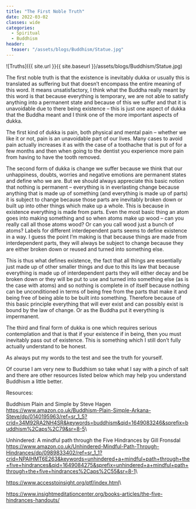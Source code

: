 ```yaml
---
title: "The First Noble Truth"
date: 2022-03-02
classes: wide
categories:
  - Spiritual 
  - Buddhism
header:
  teaser: "/assets/blogs/Buddhism/Statue.jpg"
---
```


![Truths]({{ site.url }}{{ site.baseurl }}/assets/blogs/Buddhism/Statue.jpg)

The first noble truth is that the existence is inevitably dukka or usually this is translated as suffering but that doesn’t encompass the entire meaning of this word. It means unsatisfactory, I think what the Buddha really meant by this word is that because everything is temporary, we are not able to satisfy anything into a permanent state and because of this we suffer and that it is unavoidable due to there being existence – this is just one aspect of dukka that the Buddha meant and I think one of the more important aspects of dukka. 

The first kind of dukka is pain, both physical and mental pain – whether we like it or not, pain is an unavoidable part of our lives. Many cases to avoid pain actually increases it as with the case of a toothache that is put of for a few months and then when going to the dentist you experience more pain from having to have the tooth removed.

The second form of dukka is change we suffer because we think that our unhappiness, doubts, worries and negative emotions are permanent states and define who we are. But we should always appreciate this basic notion that nothing is permanent – everything is in everlasting change because anything that is made up of something (and everything is made up of parts) it is subject to change because those parts are inevitably broken down or built up into other things which make up a whole. This is because in existence everything is made from parts. Even the most basic thing an atom goes into making something and so when atoms make up wood – can you really call all those atoms wood? Or can you call wood just a bunch of atoms? Labels for different interdependent parts seems to define existence in a way. I guess the point I’m making is that because things are made from interdependent parts, they will always be subject to change because they are either broken down or reused and turned into something else. 

This is thus what defines existence, the fact that all things are essentially just made up of other smaller things and due to this its law that because everything is made up of interdependent parts they will either decay and be broken down or they will be put to use and turned into something else (as is the case with atoms) and so nothing is complete in of itself because nothing can be unconditioned in terms of being free from the parts that make it and being free of being able to be built into something. Therefore because of this basic principle everything that will ever exist and can possibly exist is bound by the law of change. Or as the Buddha put it everything is impermanent. 

The third and final form of dukka is one which requires serious contemplation and that is that if your existence if in being, then you must inevitably pass out of existence. This is something which I still don’t fully actually understand to be honest. 

As always put my words to the test and see the truth for yourself.

Of course I am very new to Buddhism so take what I say with a pinch of salt and there are other resources listed below which may help you understand Buddhism a little better.

Resources:

Buddhism Plain and Simple by Steve Hagen <https://www.amazon.co.uk/Buddhism-Plain-Simple-Arkana-Steve/dp/0140195963/ref=sr_1_5?crid=34M92RA2NH4SR&keywords=buddhism&qid=1649083246&sprefix=buddhism%2Caps%2C79&sr=8-5>\\

Unhindered: A mindful path through the Five Hindrances by Gill Fronsdal <https://www.amazon.co.uk/Unhindered-Mindful-Path-Through-Hindrances/dp/0989833402/ref=sr_1_1?crid=NPAIHMT6E263&keywords=unhindered+a+mindful+path+through+the+five+hindrances&qid=1649084275&sprefix=unhindered+a+mindful+path+through+the+five+hindrances%2Caps%2C55&sr=8-1>\\

<https://www.accesstoinsight.org/ptf/index.html>\\

<https://www.insightmeditationcenter.org/books-articles/the-five-hindrances-handouts/>
